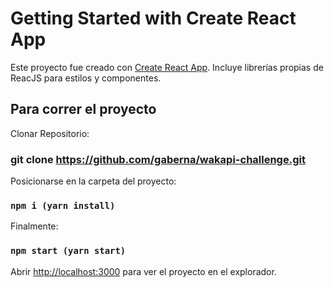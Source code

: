 # Getting Started with Create React App

Este proyecto fue creado con [Create React App](https://github.com/facebook/create-react-app). Incluye librerías propias de ReacJS para estilos y componentes.  

## Para correr el proyecto

Clonar Repositorio:

### git clone https://github.com/gaberna/wakapi-challenge.git

Posicionarse en la carpeta del proyecto:

### `npm i (yarn install)`

Finalmente:

### `npm start (yarn start)`

Abrir [http://localhost:3000](http://localhost:3000) para ver el proyecto en el explorador.



